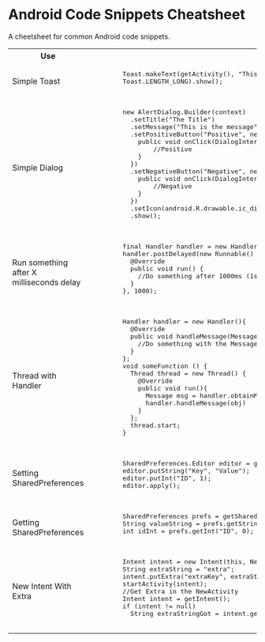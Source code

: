 # Android Code Snippets Cheatsheet
A cheetsheet for common Android code snippets.

<table>
  <!--Titles row-->
  <tr>
      <th>Use</th>
      <th>Code</th>
      <th>Notes</th>
  </tr>
  
  <!--row 1-->
  <tr>
    <td>Simple Toast</td>
    <td>
      <pre lang="java">
        Toast.makeText(getActivity(), "This is a Toast!", 
        Toast.LENGTH_LONG).show();
      </pre>
    </td>
    <td>Replace with Toast.LENGTH_SHORT to display for a short period.</td>
  </tr>
  
  <!--row 2-->
  <tr>
    <td>Simple Dialog</td>
    <td>
      <pre lang="java">
        new AlertDialog.Builder(context)
          .setTitle("The Title")
          .setMessage("This is the message")
          .setPositiveButton("Positive", new DialogInterface.OnClickListener() {
            public void onClick(DialogInterface dialog, int id) { 
                //Positive
            }
          })
          .setNegativeButton("Negative", new DialogInterface.OnClickListener() {
            public void onClick(DialogInterface dialog, int id) { 
                //Negative
            }
          })
          .setIcon(android.R.drawable.ic_dialog_alert)
          .show();
      </pre>
    </td>
    <td>Need AlertDialog.Builder(className.this) if within a listener.</td>
  </tr>
  
  <!--row 3-->
  <tr>
    <td>Run something after X milliseconds delay</td>
    <td>
      <pre lang="java">
        final Handler handler = new Handler();
        handler.postDelayed(new Runnable() {
          @Override
          public void run() {
            //Do something after 1000ms (1s)
          }
        }, 1000);
      </pre>
    </td>
    <td></td>
  </tr>
  
  <!--row 4-->
  <tr>
    <td>Thread with Handler</td>
    <td>
      <pre lang="java">
        Handler handler = new Handler(){
          @Override
          public void handleMessage(Message msg){
            //Do something with the Message
          }
        };
        void someFunction () {
          Thread thread = new Thread() {
            @Override
            public void run(){
              Message msg = handler.obtainMessage();
              handler.handleMessage(obj)
            }   
          };
          thread.start;
        }
      </pre>
    </td>
    <td>To do something in a thread then pass it to UI thread using handler</td>
  </tr>
  
  <!--row 5-->
  <tr>
    <td>Setting SharedPreferences</td>
    <td>
      <pre lang="java">
        SharedPreferences.Editor editor = getSharedPreferences("PREFS_NAME", MODE_PRIVATE).edit();
        editor.putString("Key", "Value");
        editor.putInt("ID", 1);
        editor.apply();
      </pre>
    </td>
    <td>apply() is asynchronous call to perform disk I/O where as commit() is synchronous. So avoid calling commit() from the UI thread.</td>
  </tr>
  
  <!--row 6-->
  <tr>
    <td>Getting SharedPreferences</td>
    <td>
      <pre lang="java">
        SharedPreferences prefs = getSharedPreferences("PREFS_NAME", MODE_PRIVATE); 
        String valueString = prefs.getString("Key", "Default");
        int idInt = prefs.getInt("ID", 0);
      </pre>
    </td>
    <td></td>
  </tr>
  
  <!--row 7-->
  <tr>
    <td>New Intent With Extra</td>
    <td>
      <pre lang="java">
        Intent intent = new Intent(this, NewActivity.class);
        String extraString = "extra";
        intent.putExtra("extraKey", extraString);
        startActivity(intent);
        //Get Extra in the NewActivity
        Intent intent = getIntent();
        if (intent != null)
          String extraStringGot = intent.getStringExtra("extraKey");
      </pre>
    </td>
    <td></td>
  </tr>
</table>
